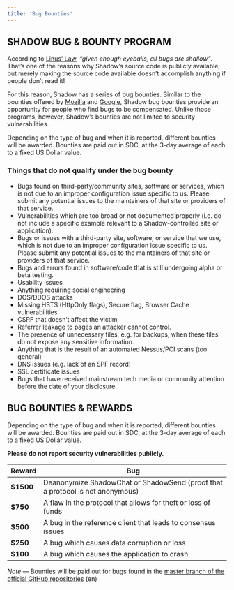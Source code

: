 ```yaml
---
title: 'Bug Bounties'
---
```


## SHADOW BUG & BOUNTY PROGRAM

According to [Linus’ Law](http://en.wikipedia.org/wiki/Linus), _“given enough eyeballs, all bugs are shallow”_. That’s one of the reasons why Shadow’s source code is publicly available; but merely making the source code available doesn’t accomplish anything if people don’t read it!

For this reason, Shadow has a series of bug bounties. Similar to the bounties offered by [Mozilla](http://www.mozilla.org/security/bug-bounty.html) and [Google](http://blog.chromium.org/2010/01/encouraging-more-chromium-security.html), Shadow bug bounties provide an opportunity for people who find bugs to be compensated. Unlike those programs, however, Shadow’s bounties are not limited to security vulnerabilities.

Depending on the type of bug and when it is reported, different bounties will be awarded. Bounties are paid out in SDC, at the 3-day average of each to a fixed US Dollar value.

### Things that do not qualify under the bug bounty

- Bugs found on third-party/community sites, software or services, which is not due to an improper configuration issue specific to us. Please submit any potential issues to the maintainers of that site or providers of that service.
- Vulnerabilities which are too broad or not documented properly (i.e. do not include a specific example relevant to a Shadow-controlled site or application).
- Bugs or issues with a third-party site, software, or service that we use, which is not due to an improper configuration issue specific to us. Please submit any potential issues to the maintainers of that site or providers of that service.
- Bugs and errors found in software/code that is still undergoing alpha or beta testing.
- Usability issues
- Anything requiring social engineering
- DOS/DDOS attacks
- Missing HSTS (HttpOnly flags), Secure flag, Browser Cache vulnerabilities
- CSRF that doesn’t affect the victim
- Referrer leakage to pages an attacker cannot control.
- The presence of unnecessary files, e.g. for backups, when these files do not expose any sensitive information.
- Anything that is the result of an automated Nessus/PCI scans (too general)
- DNS issues (e.g. lack of an SPF record)
- SSL certificate issues
- Bugs that have received mainstream tech media or community attention before the date of your disclosure.

## BUG BOUNTIES & REWARDS

Depending on the type of bug and when it is reported, different bounties will be awarded. Bounties are paid out in SDC, at the 3-day average of each to a fixed US Dollar value.

**Please do not report security vulnerabilities publicly.**

Reward | Bug
--- | ---
**$1500** | Deanonymize ShadowChat or ShadowSend (proof that a protocol is not anonymous)
**$750** | A flaw in the protocol that allows for theft or loss of funds
**$500** | A bug in the reference client that leads to consensus issues
**$250** | A bug which causes data corruption or loss
**$100** | A bug which causes the application to crash

<div class="message"><em>Note</em> — Bounties will be paid out for bugs found in the <a href="https://github.com/ShadowProject/shadow/tree/master">master branch of the official GitHub repositories</a> (en)</div>
